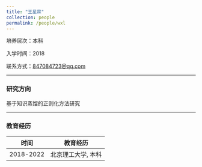 ```yaml
---
title: "王星霖"
collection: people
permalink: /people/wxl
---
```

培养层次：本科

入学时间：2018

联系方式：847084723@qq.com

---

### 研究方向

基于知识蒸馏的正则化方法研究

---

### 教育经历


| 时间 | 教育经历 |
| :-: | :-: |
| 2018-2022 | 北京理工大学, 本科 |
